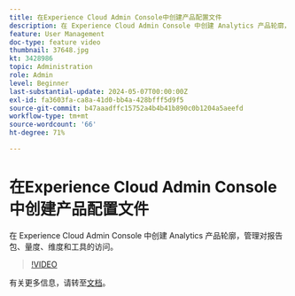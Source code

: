 ```yaml
---
title: 在Experience Cloud Admin Console中创建产品配置文件
description: 在 Experience Cloud Admin Console 中创建 Analytics 产品轮廓，管理对报告包、量度、维度和工具的访问。
feature: User Management
doc-type: feature video
thumbnail: 37648.jpg
kt: 3428986
topic: Administration
role: Admin
level: Beginner
last-substantial-update: 2024-05-07T00:00:00Z
exl-id: fa3603fa-ca8a-41d0-bb4a-428bfff5d9f5
source-git-commit: b47aaadffc15752a4b4b41b890c0b1204a5aeefd
workflow-type: tm+mt
source-wordcount: '66'
ht-degree: 71%

---
```


# 在Experience Cloud Admin Console中创建产品配置文件

在 Experience Cloud Admin Console 中创建 Analytics 产品轮廓，管理对报告包、量度、维度和工具的访问。

>[!VIDEO](https://video.tv.adobe.com/v/3428986/?learn=on)

有关更多信息，请转至[文档](https://experienceleague.adobe.com/zh-hans/docs/analytics/admin/admin-console/permissions/product-profile)。
